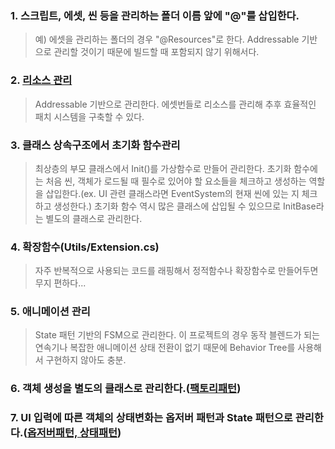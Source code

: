 ### 1. 스크립트, 에셋, 씬 등을 관리하는 폴더 이름 앞에 "@"를 삽입한다.   
>예) 에셋을 관리하는 폴더의 경우 "@Resources"로 한다. Addressable 기반으로 관리할 것이기 때문에  빌드할 때 포함되지 않기 위해서다.

### 2. [리소스 관리](https://github.com/JustDoYoung/MPJ_RPG/blob/main/Devlog_Sub/ResourceManage.md "리드미")
> Addressable 기반으로 관리한다.
에셋번들로 리소스를 관리해 추후 효율적인 패치 시스템을 구축할 수 있다.

### 3. 클래스 상속구조에서 초기화 함수관리
> 최상층의 부모 클래스에서 Init()를 가상함수로 만들어 관리한다.
초기화 함수에는 처음 씬, 객체가 로드될 때 필수로 있어야 할 요소들을 체크하고 생성하는 역할을 삽입한다.(ex. UI 관련 클래스라면 EventSystem의 현재 씬에 있는 지 체크하고 생성한다.)
초기화 함수 역시 많은 클래스에 삽입될 수 있으므로 InitBase라는 별도의 클래스로 관리한다.

### 4. 확장함수(Utils/Extension.cs)
> 자주 반복적으로 사용되는 코드를 래핑해서 정적함수나 확장함수로 만들어두면 무지 편하다...

### 5. 애니메이션 관리
> State 패턴 기반의 FSM으로 관리한다. 이 프로젝트의 경우 동작 블렌드가 되는 연속기나 복잡한 애니메이션 상태 전환이 없기 때문에 Behavior Tree를 사용해서 구현하지 않아도 충분.

### 6. 객체 생성을 별도의 클래스로 관리한다.([팩토리패턴](https://github.com/JustDoYoung/MPJ_RPG/blob/main/Devlog_Sub/팩토리패턴.md "리드미"))

### 7. UI 입력에 따른 객체의 상태변화는 옵저버 패턴과 State 패턴으로 관리한다.([옵저버패턴, 상태패턴](https://github.com/JustDoYoung/MPJ_RPG/blob/main/Devlog_Sub/옵저버상태패턴.md "리드미"))